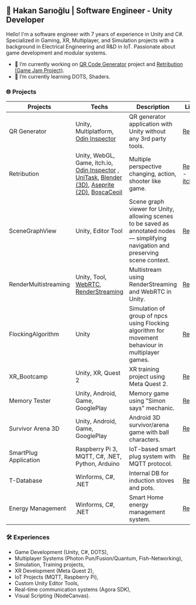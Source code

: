 ## 💪 Hakan Sarıoğlu  | Software Engineer - Unity Developer 

Hello!  I'm a software engineer with 7 years of experience in Unity and C#. Specialized in Gaming, XR, Multiplayer, and Simulation projects with a background in Electrical Engineering and R&D in IoT. Passionate about game development and modular systems.

- 🔭 I’m currently working on [QR Code Generator](https://github.com/hakansa00219/QRGenerator) project and [Retribution (Game Jam Project)](https://github.com/hakansa00219/Retribution).
- 🌱 I’m currently learning DOTS, Shaders.

### 🌐 Projects

| Projects                  | Techs          | Description                             | Link        | Done |
|--------------------------|-----------------------|---------------------------------------|-------------|------------|
| QR Generator         | Unity, Multiplatform, [Odin Inspector](https://odininspector.com/)  | QR generator application with Unity without any 3rd party tools. | [Repo](https://github.com/hakansa00219/QRGenerator) | 	🔄 (In Progress) |
| Retribution        | Unity, WebGL, Game, itch.io, [Odin Inspector](https://odininspector.com/) , [UniTask](https://github.com/Cysharp/UniTask), [Blender (3D)](https://www.blender.org/), [Aseprite (2D)](https://www.aseprite.org/), [BoscaCeoil](https://boscaceoil.net/oldindex.html)   | Multiple perspective changing, action, shooter like game. | [Repo](https://github.com/hakansa00219/Retribution) - [itch.io](https://hsari.itch.io/retribution) | 🔄 (Post-release developing) |
| SceneGraphView  | Unity, Editor Tool | Scene graph viewer for Unity, allowing scenes to be saved as annotated nodes — simplifying navigation and preserving scene context. | [Repo](https://github.com/hakansa00219/SceneGraphView) | ✔️ |
| RenderMultistreaming  | Unity, Tool, [WebRTC](https://github.com/Unity-Technologies/com.unity.webrtc), [RenderStreaming](https://github.com/Unity-Technologies/UnityRenderStreaming) | Multistream using RenderStreaming and WebRTC in Unity. | [Repo](https://github.com/hakansa00219/RenderMultistreaming) | ✔️ |
| FlockingAlgorithm  | Unity | Simulation of group of npcs using Flocking algorithm for movement behaviour in multiplayer games. | [Repo](https://github.com/hakansa00219/FlockingAlgorithm) | ✔️ (Prototype) |
| XR_Bootcamp  | Unity, XR, Quest 2| XR training project using Meta Quest 2. | [Repo](https://github.com/hakansa00219/XR_Bootcamp) | ✔️ |
| Memory Tester  | Unity, Android, Game, GooglePlay | Memory game using "Simon says" mechanic. | [Repo](https://github.com/hakansa00219/MemoryTester.git) | ✔️ |
| Survivor Arena 3D   | Unity, Android, Game, GooglePlay | Android 3D survivor/arena game with ball characters. | [Repo](https://github.com/hakansa00219/SurvivorArena3D.git) | ✔️ |
| SmartPlug Application  | Raspberry Pi 3, MQTT, C#, .NET, Python, Arduino | IoT-based smart plug system with MQTT protocol. | [Repo](https://github.com/hakansa00219/SmartPlug) | ✔️ |
| T-Database     | Winforms, C#, .NET   | Internal DB for induction stoves and pots. | [Repo](https://github.com/hakansa00219/T-Database) | ✔️ |
| Energy Management | Winforms, C#, .NET   | Smart Home energy management system. | [Repo](https://github.com/hakansa00219/Energy-Management) | ✔️ |


### 🛠️ Experiences
- Game Development (Unity, C#, DOTS),
- Multiplayer Systems (Photon Pun/Fusion/Quantum, Fish-Networking),
- Simulation, Training projects,
- XR Development (Meta Quest 2),
- IoT Projects (MQTT, Raspberry Pi),
- Custom Unity Editor Tools,
- Real-time communication systems (Agora SDK),
- Visual Scripting (NodeCanvas).
